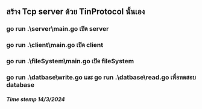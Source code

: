## สร้าง Tcp server ด้วย TinProtocol นั้นเอง 
### go run .\server\main.go เปิด server 
### go run .\client\main.go เปิด client
### go run .\fileSystem\main.go เปิด fileSystem
### go run .\datbase\write.go และ go run .\datbase\read.go เพื่อทดสอบ database

##### Time stemp 14/3/2024

